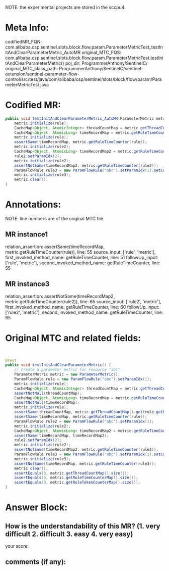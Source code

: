 NOTE: the experimental projects are stored in the sccpu4.

# Meta Info:
codifiedMR_FQN:
com.alibaba.csp.sentinel.slots.block.flow.param.ParameterMetricTest_testInitAndClearParameterMetric_AutoMR
original_MTC_FQS:
com.alibaba.csp.sentinel.slots.block.flow.param.ParameterMetricTest.testInitAndClearParameterMetric()
poj_dir:
ProgrammerAnthony/SentinelC/
original_MTC_class_path:
ProgrammerAnthony/SentinelC/sentinel-extension/sentinel-parameter-flow-control/src/test/java/com/alibaba/csp/sentinel/slots/block/flow/param/ParameterMetricTest.java

# Codified MR:
```java
public void testInitAndClearParameterMetric_AutoMR(ParameterMetric metric, ParamFlowRule rule, ParamFlowRule rule2) {
    metric.initialize(rule);
    CacheMap<Object, AtomicInteger> threadCountMap = metric.getThreadCountMap().get(rule.getParamIdx());
    CacheMap<Object, AtomicLong> timeRecordMap = metric.getRuleTimeCounter(rule);
    metric.initialize(rule);
    assertSame(timeRecordMap, metric.getRuleTimeCounter(rule));
    metric.initialize(rule2);
    CacheMap<Object, AtomicLong> timeRecordMap2 = metric.getRuleTimeCounter(rule2);
    rule2.setParamIdx(2);
    metric.initialize(rule2);
    assertNotSame(timeRecordMap2, metric.getRuleTimeCounter(rule2));
    ParamFlowRule rule3 = new ParamFlowRule("abc").setParamIdx(1).setControlBehavior(RuleConstant.CONTROL_BEHAVIOR_RATE_LIMITER);
    metric.initialize(rule3);
    metric.clear();
}
```

# Annotations:
NOTE: line numbers are of the original MTC file
## MR instance1
relation_assertion: assertSame(timeRecordMap, metric.getRuleTimeCounter(rule)), line: 55 
source_input: ['rule', 'metric'], first_invoked_method_name: getRuleTimeCounter, line: 51 
followUp_input: ['rule', 'metric'], second_invoked_method_name: getRuleTimeCounter, line: 55 
## MR instance3
relation_assertion: assertNotSame(timeRecordMap2, metric.getRuleTimeCounter(rule2)), line: 65 
source_input: ['rule2', 'metric'], first_invoked_method_name: getRuleTimeCounter, line: 60 
followUp_input: ['rule2', 'metric'], second_invoked_method_name: getRuleTimeCounter, line: 65 


# Original MTC and related fields:
```java


@Test
public void testInitAndClearParameterMetric() {
    // Create a parameter metric for resource "abc".
    ParameterMetric metric = new ParameterMetric();
    ParamFlowRule rule = new ParamFlowRule("abc").setParamIdx(1);
    metric.initialize(rule);
    CacheMap<Object, AtomicInteger> threadCountMap = metric.getThreadCountMap().get(rule.getParamIdx());
    assertNotNull(threadCountMap);
    CacheMap<Object, AtomicLong> timeRecordMap = metric.getRuleTimeCounter(rule);
    assertNotNull(timeRecordMap);
    metric.initialize(rule);
    assertSame(threadCountMap, metric.getThreadCountMap().get(rule.getParamIdx()));
    assertSame(timeRecordMap, metric.getRuleTimeCounter(rule));
    ParamFlowRule rule2 = new ParamFlowRule("abc").setParamIdx(1);
    metric.initialize(rule2);
    CacheMap<Object, AtomicLong> timeRecordMap2 = metric.getRuleTimeCounter(rule2);
    assertSame(timeRecordMap, timeRecordMap2);
    rule2.setParamIdx(2);
    metric.initialize(rule2);
    assertNotSame(timeRecordMap2, metric.getRuleTimeCounter(rule2));
    ParamFlowRule rule3 = new ParamFlowRule("abc").setParamIdx(1).setControlBehavior(RuleConstant.CONTROL_BEHAVIOR_RATE_LIMITER);
    metric.initialize(rule3);
    assertNotSame(timeRecordMap, metric.getRuleTimeCounter(rule3));
    metric.clear();
    assertEquals(0, metric.getThreadCountMap().size());
    assertEquals(0, metric.getRuleTimeCounterMap().size());
    assertEquals(0, metric.getRuleTokenCounterMap().size());
}

```


# Answer Block: 
## How is the understandability of this MR? (1. very difficult 2. difficult 3. easy 4. very easy)
your score: 
## comments (if any): 
```txt

```